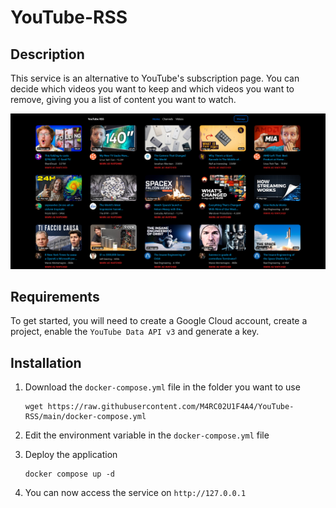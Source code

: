# YouTube-RSS

## Description

This service is an alternative to YouTube's subscription page. You can decide which videos you want to keep and which videos you want to remove, giving you a list of content you want to watch.

![](img/home.png)

## Requirements

To get started, you will need to create a Google Cloud account, create a project, enable the `YouTube Data API v3` and generate a key.

## Installation

1. Download the `docker-compose.yml` file in the folder you want to use

    ```shell
    wget https://raw.githubusercontent.com/M4RC02U1F4A4/YouTube-RSS/main/docker-compose.yml
    ```

2. Edit the environment variable in the `docker-compose.yml` file
3. Deploy the application

    ```
    docker compose up -d
    ```
4. You can now access the service on `http://127.0.0.1`